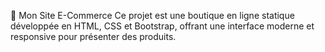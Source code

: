 🛒 Mon Site E-Commerce
Ce projet est une boutique en ligne statique développée en HTML, CSS et Bootstrap, offrant une interface moderne et responsive pour présenter des produits.
